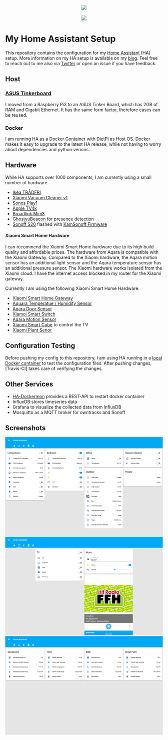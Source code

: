 <p align="center">
  <img src="https://github.com/home-assistant/home-assistant-assets/blob/master/loading-screen.gif">
</p>

<p align="center">
  <img src="https://travis-ci.org/TribuneX/home_assistant.svg?branch=master">
</p>

# My Home Assistant Setup

This repository contains the configuration for my [Home Assistant](https://www.home-assistant.io) (HA) setup. More information on my HA setup is available on my [blog](https://sascha-bleidner.de). Feel free to reach out to me also via [Twitter](https://twitter.com/sbleidner) or open an issue if you have feedback.

## Host
### [ASUS Tinkerboard](https://www.asus.com/Single-Board-Computer/Tinker-Board/)
I moved from a Raspberry Pi3 to an ASUS Tinker Board, which has 2GB of RAM and Gigabit Ethernet. It has the same form factor, therefore cases can be reused. 

### Docker
I am running HA as a [Docker Container](https://hub.docker.com/r/homeassistant/raspberrypi3-homeassistant/) with [DietPi](https://dietpi.com) as Host OS. Docker makes it easy to upgrade to the latest HA release, while not having to worry about dependencies and python verions.  
 
## Hardware
While HA supports over 1000 components, I am currently using a small number of hardware.
* [Ikea TRÅDFRI](https://www.ikea.com/us/en/catalog/categories/departments/lighting/36812/)
* [Xiaomi Vacuum Cleaner v1](https://www.aliexpress.com/item/2016-Original-XIAOMI-MI-Robot-Vacuum-Cleaner-Home-Automatic-Sweeping-Dust-Sterilize-Smart-Planned-Path-Mobile/32756896771.html)
* [Sonos Play1](https://www.sonos.com/en/shop/play1.html)
* [Apple TV4k](https://www.apple.com/de/shop/buy-tv/apple-tv-4k)
* [Broadlink Mini3](https://www.aliexpress.com/item/Broadlink-RM-Mini-3-Black-Bean-Smart-Home-Automation-Universal-Wifi-Switch-Remote-WiFi-IR-Controller/32828421072.html)
* [GhostyuBeacon](https://www.aliexpress.com/item/Free-shipping-1pcs-lot-GhostyuBeacon-IBeacon-Base-Station-Low-Power-Consumption-Bluetooth-4-0-Module-CC2541/32561819600.html) for presence detection
* [Sonoff S20](https://www.aliexpress.com/item/Sonoff-S20-EU-UK-US-Plug-Wifi-Power-Socket-Switch-Wireless-Remote-Control-Socket-Outlet-Timing/32823895149.html) flashed with [KamSonoff Firmware](https://github.com/KmanOz/KmanSonoff)

#### Xiaomi Smart Home Hardware
I can recommend the Xiaomi Smart Home hardware due to its high build quality and affordable prices. The hardware from Aqara is compatible with the Xiaomi Gateway. Compared to the Xiaomi hardware, the Aqara motion sensor has an additional light sensor and the Aqara temperature sensor has an additional pressure sensor. The Xiaomi hardware works isolated from the Xiaomi cloud. I have the internet access blocked in my router for the Xiaomi gateway.

Currently I am using the following Xiaomi Smart Home Hardware:  
* [Xiaomi Smart Home Gateway](https://www.aliexpress.com/item/Original-Xiaomi-Multifunctional-Gateway-Smart-Home-Alarm-System-Intelligent-Mini-Online-Radio-Night-Light-Bell/32741967357.html)
* [Aquara Temperatue / Humidity Sensor](https://www.aliexpress.com/item/Xiaomi-Mi-Aqara-Temperature-Humidity-Sensor-Environment-Air-Pressure-Mijia-Smart-Home-Zigbee-Wireless-Control-Mihome/32851530814.html)
* [Aqara Door Sensor](https://www.aliexpress.com/item/New-Updated-Xiaomi-Aqara-Door-Window-Sensor-Zigbee-Wireless-Connection-Smart-Mini-Door-Sensor-Work-With/32853914826.html)
* [Xiamoi Smart Switch](https://www.aliexpress.com/item/Original-Xiaomi-Smart-Wireless-Switch-for-xiaomi-Smart-Home-House-Control-Center-Intelligent-Multifunction-White-Switch/32801172560.html)
* [Aqara Motion Sensor](https://www.aliexpress.com/item/Original-Mijia-Aqara-Intelligent-human-Infrared-Motion-Sensor-Wireless-Smart-home-Automatic-for-Xiaomi-wireless-gateway/32828911875.html)
* [Xiaomi Smart Cube](https://www.aliexpress.com/item/Xiaomi-Mi-Magic-Cube-Controller-Zigbee-Version-Controlled-by-Six-Actions-For-Smart-Home-Device-work/32812410838.html) to control the TV
* [Xiaomi Plant Senor](https://www.aliexpress.com/item/International-Version-Xiaomi-Mi-Flora-Monitor-Digital-Grass-Flower-Care-Soil-Water-Light-Smart-Tester-Sensor/32856499467.html)

## Configuration Testing
Before pushing my config to this repository, I am using HA running in a [local Docker container](https://github.com/TribuneX/home_assistant/blob/master/testing/docker-compose.yml) to test the configuration files. After pushing changes, [Travis-CI] takes care of verifying the changes.

## Other Services
* [HA-Dockermon](https://hub.docker.com/r/tribunex/ha-dockermon-pi/) provides a REST-API to restart docker container
* InfluxDB stores timeseries data
* Grafana to visualize the collected data from InfluxDB
* Mosquitto as a MQTT broker for owntracks and Sonoff

## Screenshots
![Home Tab](https://raw.githubusercontent.com/TribuneX/home_assistant/master/images/Home_Assistant_tab_1.png)
![Tab2](https://raw.githubusercontent.com/TribuneX/home_assistant/master/images/Home_Assistant_tab_2.png)
![Tab3](https://raw.githubusercontent.com/TribuneX/home_assistant/master/images/Home_Assistant_tab_3.png)